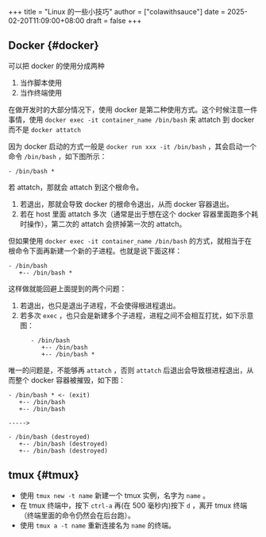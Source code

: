 +++
title = "Linux 的一些小技巧"
author = ["colawithsauce"]
date = 2025-02-20T11:09:00+08:00
draft = false
+++

## Docker {#docker}

可以把 docker 的使用分成两种

1.  当作脚本使用
2.  当作终端使用

在做开发时的大部分情况下，使用 docker 是第二种使用方式。这个时候注意一件事情，使用 `docker exec -it container_name /bin/bash` 来 attatch 到 docker 而不是 `docker attatch`

因为 docker 启动的方式一般是 `docker run xxx -it /bin/bash` ，其会启动一个命令 `/bin/bash` ，如下图所示：

```nil
- /bin/bash *
```

若 attatch，那就会 attatch 到这个根命令。

1.  若退出，那就会导致 docker 的根命令退出，从而 docker 容器退出。
2.  若在 host 里面 attatch 多次（通常是出于想在这个 docker 容器里面跑多个耗时操作），第二次的 attatch 会挤掉第一次的 attatch。

但如果使用 `docker exec -it container_name /bin/bash` 的方式，就相当于在根命令下面再新建一个新的子进程。也就是说下面这样：

```nil
- /bin/bash
   +-- /bin/bash *
```

这样做就能回避上面提到的两个问题：

1.  若退出，也只是退出子进程，不会使得根进程退出。
2.  若多次 `exec` ，也只会是新建多个子进程，进程之间不会相互打扰，如下示意图：
    ```nil
    ​   - /bin/bash
          +-- /bin/bash
          +-- /bin/bash *
    ```

唯一的问题是，不能够再 `attatch` ，否则 `attatch` 后退出会导致根进程退出，从而整个 docker 容器被摧毁，如下图：

```nil
- /bin/bash * <- (exit)
   +-- /bin/bash
   +-- /bin/bash

----->

- /bin/bash (destroyed)
   +-- /bin/bash (destroyed)
   +-- /bin/bash (destroyed)
```


## tmux {#tmux}

-   使用 `tmux new -t name` 新建一个 tmux 实例，名字为 `name` 。
-   在 tmux 终端中，按下 `ctrl-a` 再(在 500 毫秒内)按下 `d` ，离开 tmux 终端（终端里面的命令仍然会在后台跑）。
-   使用 `tmux a -t name` 重新连接名为 `name` 的终端。
